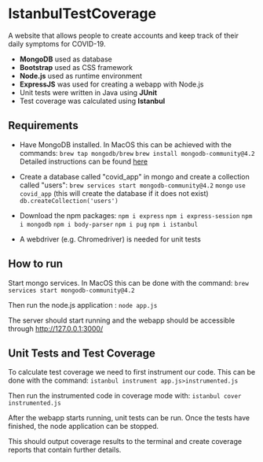 
# IstanbulTestCoverage
A website that allows people to create accounts and keep track of their daily symptoms for COVID-19.  
- **MongoDB** used as database
- **Bootstrap** used as CSS framework
- **Node.js** used as runtime environment
- **ExpressJS** was used for creating a webapp with Node.js
- Unit tests were written in Java using **JUnit**
- Test coverage was calculated using **Istanbul**

## Requirements
- Have MongoDB installed. In MacOS this can be achieved with the commands: 
`brew tap mongodb/brew`
`brew install mongodb-community@4.2`
Detailed instructions can be found [here](https://docs.mongodb.com/manual/administration/install-community/)

- Create a database called "covid_app" in mongo and create a collection called "users":
`brew services start mongodb-community@4.2` 
`mongo`
`use covid_app` (this will create the database if it does not exist)
`db.createCollection('users')`

- Download the npm packages:
`npm i express`
`npm i express-session`
`npm i mongodb`
`npm i body-parser`
`npm i pug`
`npm i istanbul`

- A webdriver (e.g. Chromedriver) is needed for unit tests 

## How to run

Start mongo services. In MacOS this can be done with the command:
`brew services start mongodb-community@4.2`

Then run the node.js application : 
`node app.js`

The server should start running and the webapp should be accessible through http://127.0.0.1:3000/

## Unit Tests and Test Coverage
 
 To calculate test coverage we need to first instrument our code. This can be done with the command:
`istanbul instrument app.js>instrumented.js`

Then run the instrumented code in coverage mode with: 
`istanbul cover instrumented.js`

After the webapp starts running, unit tests can be run. Once the tests have finished, the node application can be stopped. 

This should output coverage results to the terminal and create coverage reports that contain further details.
